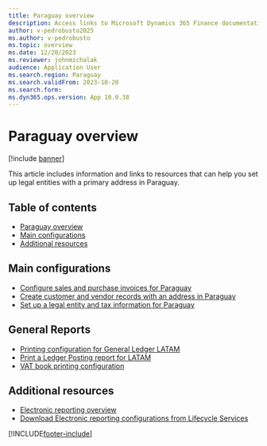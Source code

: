 ```yaml
---
title: Paraguay overview
description: Access links to Microsoft Dynamics 365 Finance documentation resources for Paraguay directing to resources about legal entites, invoices, and records. 
author: v-pedrobusto2025
ms.author: v-pedrobusto
ms.topic: overview
ms.date: 12/20/2023
ms.reviewer: johnmichalak
audience: Application User
ms.search.region: Paraguay
ms.search.validFrom: 2023-10-20
ms.search.form: 
ms.dyn365.ops.version: App 10.0.38
---
```


# Paraguay overview

[!include [banner](../../includes/banner.md)]

This article includes information and links to resources that can help you set up legal entities with a primary address in Paraguay.

## Table of contents
- [Paraguay overview](#paraguay-overview)
- [Main configurations](#main-configurations)
- [Additional resources](#additional-resources)


## Main configurations
- [Configure sales and purchase invoices for Paraguay](ltm-configure-invoices-paraguay.md)
- [Create customer and vendor records with an address in Paraguay](ltm-create-customer-vendor-paraguay.md)
- [Set up a legal entity and tax information for Paraguay](ltm-set-up-legal-entity-tax-paraguay.md)
 
## General Reports

- [Printing configuration for General Ledger LATAM](ltm-general-ledger.md)
- [Print a Ledger Posting report for LATAM](ltm-ledger-posting-report.md)
- [VAT book printing configuration](ltm-vat-book.md)


## Additional resources

- [Electronic reporting overview](../../../fin-ops-core/dev-itpro/analytics/general-electronic-reporting.md)
- [Download Electronic reporting configurations from Lifecycle Services](../../../fin-ops-core/dev-itpro/analytics/download-electronic-reporting-configuration-lcs.md)

[!INCLUDE[footer-include](../../../includes/footer-banner.md)]
